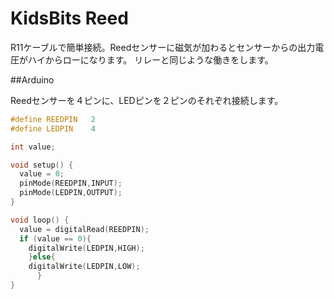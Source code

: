 # KidsBits Reed

R11ケーブルで簡単接続。Reedセンサーに磁気が加わるとセンサーからの出力電圧がハイからローになります。
リレーと同じような働きをします。

##Arduino

Reedセンサーを４ピンに、LEDピンを２ピンのそれぞれ接続します。

```c
#define REEDPIN   2
#define LEDPIN    4

int value;

void setup() {
  value = 0;
  pinMode(REEDPIN,INPUT);
  pinMode(LEDPIN,OUTPUT);
}

void loop() {
  value = digitalRead(REEDPIN);
  if (value == 0){
    digitalWrite(LEDPIN,HIGH);
    }else{
    digitalWrite(LEDPIN,LOW);
      }
}

```
